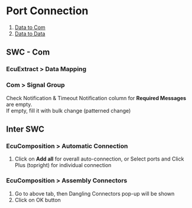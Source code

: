 # Port Connection
1. [Data to Com](#SWC---Com)
1. [Data to Data](#Inter-SWC)

## SWC - Com
### EcuExtract > Data Mapping
### Com > Signal Group
Check Notification & Timeout Notification column for **Required Messages** are empty.  
If empty, fill it with bulk change (patterned change)

## Inter SWC
### EcuComposition > Automatic Connection
1. Click on **Add all** for overall auto-connection, or Select ports and Click Plus (topright) for individual connection
### EcuComposition > Assembly Connectors
1. Go to above tab, then Dangling Connectors pop-up will be shown
1. Click on OK button